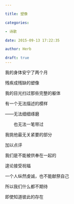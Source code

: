 ```yaml
---

title: 塑像

categories:

- 诗歌

date: 2015-09-13 17:22:35

author: Herb

draft: true
---
```


我的身体安宁了两个月

残疾成残缺的塑像



我的目光扫过那些完整的躯体

有一个无法描述的模样

——无法细细琢磨

　　也无法一笔带过

我挑他最无关紧要的部分

加以点评



我们是不能被供奉在一起的

遑论接受祝福

一个人纵然虔诚，也不能献祭自己



所以我们什么都不期待

即使知道彼此的存在


